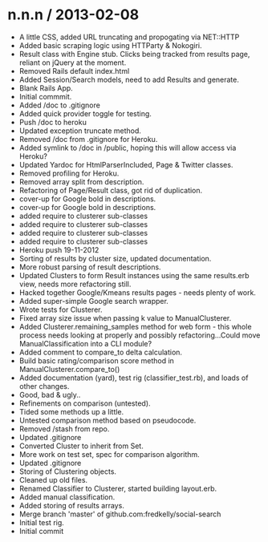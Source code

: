 
n.n.n / 2013-02-08 
==================

  * A little CSS, added URL truncating and propogating via NET::HTTP
  * Added basic scraping logic using HTTParty & Nokogiri.
  * Result class with Engine stub. Clicks being tracked from results page, reliant on jQuery at the moment.
  * Removed Rails default index.html
  * Added Session/Search models, need to add Results and generate.
  * Blank Rails App.
  * Initial commmit.
  * Added /doc to .gitignore
  * Added quick provider toggle for testing.
  * Push /doc to heroku
  * Updated exception truncate method.
  * Removed /doc from .gitignore for Heroku.
  * Added symlink to /doc in /public, hoping this will allow access via Heroku?
  * Updated Yardoc for HtmlParserIncluded, Page & Twitter classes.
  * Removed profiling for Heroku.
  * Removed array split from description.
  * Refactoring of Page/Result class, got rid of duplication.
  * cover-up for Google bold in descriptions.
  * cover-up for Google bold in descriptions.
  * added require to clusterer sub-classes
  * added require to clusterer sub-classes
  * added require to clusterer sub-classes
  * added require to clusterer sub-classes
  * Heroku push 19-11-2012
  * Sorting of results by cluster size, updated documentation.
  * More robust parsing of result descriptions.
  * Updated Clusters to form Result instances using the same results.erb view, needs more refactoring still.
  * Hacked together Google/Kmeans results pages - needs plenty of work.
  * Added super-simple Google search wrapper.
  * Wrote tests for Clusterer.
  * Fixed array size issue when passing k value to ManualClusterer.
  * Added Clusterer.remaining_samples method for web form - this whole process needs looking at properly and possibly refactoring...Could move ManualClassification into a CLI module?
  * Added comment to compare_to delta calculation.
  * Build basic rating/comparison score method in ManualClusterer.compare_to()
  * Added documentation (yard), test rig (classifier_test.rb), and loads of other changes.
  * Good, bad & ugly..
  * Refinements on comparison (untested).
  * Tided some methods up a little.
  * Untested comparison method based on pseudocode.
  * Removed /stash from repo.
  * Updated .gitignore
  * Converted Cluster to inherit from Set.
  * More work on test set, spec for comparison algorithm.
  * Updated .gitignore
  * Storing of Clustering objects.
  * Cleaned up old files.
  * Renamed Classifier to Clusterer, started building layout.erb.
  * Added manual classification.
  * Added storing of results arrays.
  * Merge branch 'master' of github.com:fredkelly/social-search
  * Initial test rig.
  * Initial commit
